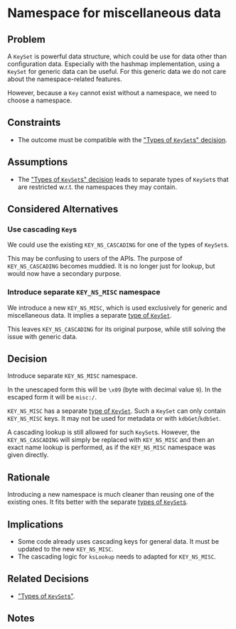 # Namespace for miscellaneous data

## Problem

A `KeySet` is powerful data structure, which could be use for data other than configuration data.
Especially with the hashmap implementation, using a `KeySet` for generic data can be useful.
For this generic data we do not care about the namespace-related features.

However, because a `Key` cannot exist without a namespace, we need to choose a namespace.

## Constraints

- The outcome must be compatible with the ["Types of `KeySet`s" decision](../2_solutions_clear/keyset_types.md).

## Assumptions

- The ["Types of `KeySet`s" decision](../2_solutions_clear/keyset_types.md) leads to separate types of `KeySet`s that are restricted w.r.t. the namespaces they may contain.

## Considered Alternatives

### Use cascading `Key`s

We could use the existing `KEY_NS_CASCADING` for one of the types of `KeySet`s.

This may be confusing to users of the APIs.
The purpose of `KEY_NS_CASCADING` becomes muddied.
It is no longer just for lookup, but would now have a secondary purpose.

### Introduce separate `KEY_NS_MISC` namespace

We introduce a new `KEY_NS_MISC`, which is used exclusively for generic and miscellaneous data.
It implies a separate [type of `KeySet`](../2_solutions_clear/keyset_types.md).

This leaves `KEY_NS_CASCADING` for its original purpose, while still solving the issue with generic data.

## Decision

Introduce separate `KEY_NS_MISC` namespace.

In the unescaped form this will be `\x09` (byte with decimal value `9`).
In the escaped form it will be `misc:/`.

`KEY_NS_MISC` has a separate [type of `KeySet`](../2_solutions_clear/keyset_types.md).
Such a `KeySet` can only contain `KEY_NS_MISC` keys.
It may not be used for metadata or with `kdbGet`/`kdbSet`.

A cascading lookup is still allowed for such `KeySet`s.
However, the `KEY_NS_CASCADING` will simply be replaced with `KEY_NS_MISC` and then an exact name lookup is performed, as if the `KEY_NS_MISC` namespace was given directly.

## Rationale

Introducing a new namespace is much cleaner than reusing one of the existing ones.
It fits better with the separate [types of `KeySet`s](../2_solutions_clear/keyset_types.md).

## Implications

- Some code already uses cascading keys for general data.
  It must be updated to the new `KEY_NS_MISC`.
- The cascading logic for `ksLookup` needs to adapted for `KEY_NS_MISC`.

## Related Decisions

- ["Types of `KeySet`s"](../2_solutions_clear/keyset_types.md).

## Notes
